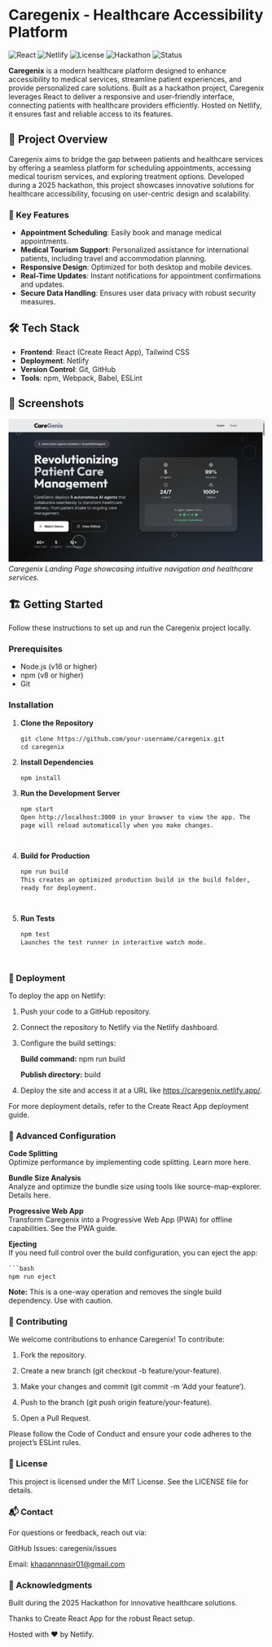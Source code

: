 <h1 class="code-line" data-line-start=0 data-line-end=1 ><a id="Caregenix__Healthcare_Accessibility_Platform_0"></a>Caregenix - Healthcare Accessibility Platform</h1>
<p class="has-line-data" data-line-start="2" data-line-end="3"><img src="https://img.shields.io/badge/React-18.2.0-61DAFB?logo=react" alt="React">  <img src="https://img.shields.io/badge/Netlify-Deployed-00C7B7?logo=netlify" alt="Netlify"> <img src="https://img.shields.io/badge/License-MIT-blue" alt="License"> <img src="https://img.shields.io/badge/Hackathon-2025-brightgreen" alt="Hackathon"> <img src="https://img.shields.io/badge/Status-Active-green" alt="Status"></p>
<p class="has-line-data" data-line-start="4" data-line-end="5"><strong>Caregenix</strong> is a modern healthcare platform designed to enhance accessibility to medical services, streamline patient experiences, and provide personalized care solutions. Built as a hackathon project, Caregenix leverages React to deliver a responsive and user-friendly interface, connecting patients with healthcare providers efficiently. Hosted on Netlify, it ensures fast and reliable access to its features.</p>
<h2 class="code-line" data-line-start=6 data-line-end=7 ><a id="_Project_Overview_6"></a>🚀 Project Overview</h2>
<p class="has-line-data" data-line-start="8" data-line-end="9">Caregenix aims to bridge the gap between patients and healthcare services by offering a seamless platform for scheduling appointments, accessing medical tourism services, and exploring treatment options. Developed during a 2025 hackathon, this project showcases innovative solutions for healthcare accessibility, focusing on user-centric design and scalability.</p>
<h3 class="code-line" data-line-start=10 data-line-end=11 ><a id="_Key_Features_10"></a>🌟 Key Features</h3>
<ul>
<li class="has-line-data" data-line-start="11" data-line-end="12"><strong>Appointment Scheduling</strong>: Easily book and manage medical appointments.</li>
<li class="has-line-data" data-line-start="12" data-line-end="13"><strong>Medical Tourism Support</strong>: Personalized assistance for international patients, including travel and accommodation planning.</li>
<li class="has-line-data" data-line-start="13" data-line-end="14"><strong>Responsive Design</strong>: Optimized for both desktop and mobile devices.</li>
<li class="has-line-data" data-line-start="14" data-line-end="15"><strong>Real-Time Updates</strong>: Instant notifications for appointment confirmations and updates.</li>
<li class="has-line-data" data-line-start="15" data-line-end="17"><strong>Secure Data Handling</strong>: Ensures user data privacy with robust security measures.</li>
</ul>
<h2 class="code-line" data-line-start=17 data-line-end=18 ><a id="_Tech_Stack_17"></a>🛠️ Tech Stack</h2>
<ul>
<li class="has-line-data" data-line-start="19" data-line-end="20"><strong>Frontend</strong>: React (Create React App), Tailwind CSS</li>
<li class="has-line-data" data-line-start="20" data-line-end="21"><strong>Deployment</strong>: Netlify</li>
<li class="has-line-data" data-line-start="21" data-line-end="22"><strong>Version Control</strong>: Git, GitHub</li>
<li class="has-line-data" data-line-start="22" data-line-end="24"><strong>Tools</strong>: npm, Webpack, Babel, ESLint</li>
</ul>
<h2 class="code-line" data-line-start=24 data-line-end=25 ><a id="_Screenshots_24"></a>📸 Screenshots</h2>
<p class="has-line-data" data-line-start="26" data-line-end="28"><img src="https://github.com/KhaqanNasir/caregenix/blob/master/homepage.png" alt="Landing Page"><br>
<em>Caregenix Landing Page showcasing intuitive navigation and healthcare services.</em></p>
<h2 class="code-line" data-line-start=29 data-line-end=30 ><a id="_Getting_Started_29"></a>🏗️ Getting Started</h2>
<p class="has-line-data" data-line-start="31" data-line-end="32">Follow these instructions to set up and run the Caregenix project locally.</p>
<h3 class="code-line" data-line-start=33 data-line-end=34 ><a id="Prerequisites_33"></a>Prerequisites</h3>
<ul>
<li class="has-line-data" data-line-start="34" data-line-end="35">Node.js (v16 or higher)</li>
<li class="has-line-data" data-line-start="35" data-line-end="36">npm (v8 or higher)</li>
<li class="has-line-data" data-line-start="36" data-line-end="38">Git</li>
</ul>
<h3 class="code-line" data-line-start=38 data-line-end=39 ><a id="Installation_38"></a>Installation</h3>
<ol>
<li class="has-line-data" data-line-start="39" data-line-end="43">
<p class="has-line-data" data-line-start="39" data-line-end="40"><strong>Clone the Repository</strong></p>
<pre><code class="has-line-data" data-line-start="41" data-line-end="43" class="language-bash">git <span class="hljs-built_in">clone</span> https://github.com/your-username/caregenix.git
<span class="hljs-built_in">cd</span> caregenix
</code></pre>
</li>
<li class="has-line-data" data-line-start="43" data-line-end="47">
<p class="has-line-data" data-line-start="43" data-line-end="44"><strong>Install Dependencies</strong></p>
<pre><code class="has-line-data" data-line-start="46" data-line-end="47" class="language-bash">npm install
</code></pre>
</li>
<li class="has-line-data" data-line-start="47" data-line-end="53">
<p class="has-line-data" data-line-start="47" data-line-end="48"><strong>Run the Development Server</strong></p>
<pre><code class="has-line-data" data-line-start="50" data-line-end="53" class="language-bash">npm start
Open http://localhost:<span class="hljs-number">3000</span> <span class="hljs-keyword">in</span> your browser to view the app. The page will reload automatically when you make changes.

</code></pre>
</li>
<li class="has-line-data" data-line-start="53" data-line-end="59">
<p class="has-line-data" data-line-start="53" data-line-end="54"><strong>Build for Production</strong></p>
<pre><code class="has-line-data" data-line-start="56" data-line-end="59" class="language-bash">npm run build
This creates an optimized production build <span class="hljs-keyword">in</span> the build folder, ready <span class="hljs-keyword">for</span> deployment.

</code></pre>
</li>
<li class="has-line-data" data-line-start="59" data-line-end="65">
<p class="has-line-data" data-line-start="59" data-line-end="60"><strong>Run Tests</strong></p>
<pre><code class="has-line-data" data-line-start="62" data-line-end="65" class="language-bash">npm <span class="hljs-built_in">test</span>
Launches the <span class="hljs-built_in">test</span> runner <span class="hljs-keyword">in</span> interactive watch mode.

</code></pre>
</li>
</ol>
<h3 class="code-line" data-line-start=65 data-line-end=66 ><a id="_Deployment_65"></a>🚀 Deployment</h3>
<p class="has-line-data" data-line-start="66" data-line-end="67">To deploy the app on Netlify:</p>
<ol>
<li class="has-line-data" data-line-start="68" data-line-end="70">
<p class="has-line-data" data-line-start="68" data-line-end="69">Push your code to a GitHub repository.</p>
</li>
<li class="has-line-data" data-line-start="70" data-line-end="72">
<p class="has-line-data" data-line-start="70" data-line-end="71">Connect the repository to Netlify via the Netlify dashboard.</p>
</li>
<li class="has-line-data" data-line-start="72" data-line-end="78">
<p class="has-line-data" data-line-start="72" data-line-end="73">Configure the build settings:</p>
<p class="has-line-data" data-line-start="74" data-line-end="75"><strong>Build command:</strong> npm run build</p>
<p class="has-line-data" data-line-start="76" data-line-end="77"><strong>Publish directory:</strong> build</p>
</li>
<li class="has-line-data" data-line-start="78" data-line-end="80">
<p class="has-line-data" data-line-start="78" data-line-end="79">Deploy the site and access it at a URL like <a href="https://caregenix.netlify.app/">https://caregenix.netlify.app/</a>.</p>
</li>
</ol>
<p class="has-line-data" data-line-start="80" data-line-end="81">For more deployment details, refer to the Create React App deployment guide.</p>
<h3 class="code-line" data-line-start=82 data-line-end=83 ><a id="_Advanced_Configuration_82"></a>🧪 Advanced Configuration</h3>
<p class="has-line-data" data-line-start="83" data-line-end="85"><strong>Code Splitting</strong><br>
Optimize performance by implementing code splitting. Learn more here.</p>
<p class="has-line-data" data-line-start="86" data-line-end="88"><strong>Bundle Size Analysis</strong><br>
Analyze and optimize the bundle size using tools like source-map-explorer. Details here.</p>
<p class="has-line-data" data-line-start="89" data-line-end="91"><strong>Progressive Web App</strong><br>
Transform Caregenix into a Progressive Web App (PWA) for offline capabilities. See the PWA guide.</p>
<p class="has-line-data" data-line-start="92" data-line-end="94"><strong>Ejecting</strong><br>
If you need full control over the build configuration, you can eject the app:</p>
<pre><code>```bash
npm run eject
</code></pre>
<p class="has-line-data" data-line-start="98" data-line-end="99"><strong>Note:</strong> This is a one-way operation and removes the single build dependency. Use with caution.</p>
<h3 class="code-line" data-line-start=100 data-line-end=101 ><a id="_Contributing_100"></a>🤝 Contributing</h3>
<p class="has-line-data" data-line-start="101" data-line-end="102">We welcome contributions to enhance Caregenix! To contribute:</p>
<ol>
<li class="has-line-data" data-line-start="103" data-line-end="105">
<p class="has-line-data" data-line-start="103" data-line-end="104">Fork the repository.</p>
</li>
<li class="has-line-data" data-line-start="105" data-line-end="107">
<p class="has-line-data" data-line-start="105" data-line-end="106">Create a new branch (git checkout -b feature/your-feature).</p>
</li>
<li class="has-line-data" data-line-start="107" data-line-end="109">
<p class="has-line-data" data-line-start="107" data-line-end="108">Make your changes and commit (git commit -m ‘Add your feature’).</p>
</li>
<li class="has-line-data" data-line-start="109" data-line-end="111">
<p class="has-line-data" data-line-start="109" data-line-end="110">Push to the branch (git push origin feature/your-feature).</p>
</li>
<li class="has-line-data" data-line-start="111" data-line-end="113">
<p class="has-line-data" data-line-start="111" data-line-end="112">Open a Pull Request.</p>
</li>
</ol>
<p class="has-line-data" data-line-start="113" data-line-end="114">Please follow the Code of Conduct and ensure your code adheres to the project’s ESLint rules.</p>
<h3 class="code-line" data-line-start=115 data-line-end=116 ><a id="_License_115"></a>📜 License</h3>
<p class="has-line-data" data-line-start="116" data-line-end="117">This project is licensed under the MIT License. See the LICENSE file for details.</p>
<h3 class="code-line" data-line-start=118 data-line-end=119 ><a id="_Contact_118"></a>📬 Contact</h3>
<p class="has-line-data" data-line-start="119" data-line-end="120">For questions or feedback, reach out via:</p>
<p class="has-line-data" data-line-start="121" data-line-end="122">GitHub Issues: caregenix/issues</p>
<p class="has-line-data" data-line-start="123" data-line-end="124">Email: <a href="mailto:khaqannnasir01@gmail.com">khaqannnasir01@gmail.com</a></p>
<h3 class="code-line" data-line-start=125 data-line-end=126 ><a id="_Acknowledgments_125"></a>🙌 Acknowledgments</h3>
<p class="has-line-data" data-line-start="126" data-line-end="127">Built during the 2025 Hackathon for innovative healthcare solutions.</p>
<p class="has-line-data" data-line-start="128" data-line-end="129">Thanks to Create React App for the robust React setup.</p>
<p class="has-line-data" data-line-start="130" data-line-end="131">Hosted with ❤️ by Netlify.</p>

